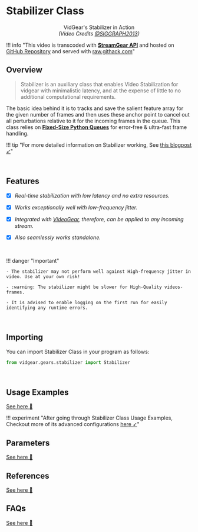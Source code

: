 <!--
===============================================
vidgear library source-code is deployed under the Apache 2.0 License:

Copyright (c) 2019 Abhishek Thakur(@abhiTronix) <abhi.una12@gmail.com>

Licensed under the Apache License, Version 2.0 (the "License");
you may not use this file except in compliance with the License.
You may obtain a copy of the License at

   http://www.apache.org/licenses/LICENSE-2.0

Unless required by applicable law or agreed to in writing, software
distributed under the License is distributed on an "AS IS" BASIS,
WITHOUT WARRANTIES OR CONDITIONS OF ANY KIND, either express or implied.
See the License for the specific language governing permissions and
limitations under the License.
===============================================
-->

# Stabilizer Class

<div class="container">
  <div class="video">
    <div class="embed-responsive embed-responsive-16by9">
      <div id="player_stab" class="embed-responsive-item"></div>
    </div>
  </div>
</div>
<p align="middle">VidGear's Stabilizer in Action<br><i>(Video Credits <a href="http://liushuaicheng.org/SIGGRAPH2013/database.html" title="opensourced video samples database">@SIGGRAPH2013</a>)</i></p>

!!! info "This video is transcoded with [**StreamGear API**](../../streamgear/introduction/) and hosted on [GitHub Repository](https://github.com/abhiTronix/vidgear-docs-additionals) and served with [raw.githack.com](https://raw.githack.com)"



## Overview

> Stabilizer is an auxiliary class that enables Video Stabilization for vidgear with minimalistic latency, and at the expense of little to no additional computational requirements. 

The basic idea behind it is to tracks and save the salient feature array for the given number of frames and then uses these anchor point to cancel out all perturbations relative to it for the incoming frames in the queue. This class relies on [**Fixed-Size Python Queues**](../../../bonus/TQM/#b-utilizes-fixed-size-queues) for error-free & ultra-fast frame handling. 

!!! tip "For more detailed information on Stabilizer working, See [this blogpost ➶](https://learnopencv.com/video-stabilization-using-point-feature-matching-in-opencv/)"

&thinsp; 

## Features

- [x] _Real-time stabilization with low latency and no extra resources._

- [x] _Works exceptionally well with low-frequency jitter._

- [x] _Integrated with [VideoGear](../usage/#using-videogear-with-stabilizer-backend), therefore, can be applied to any incoming stream._

- [x] _Also seamlessly works standalone._


&thinsp;


!!! danger "Important" 

	- The stabilizer may not perform well against High-frequency jitter in video. Use at your own risk!

	- :warning: The stabilizer might be slower for High-Quality videos-frames.

	- It is advised to enable logging on the first run for easily identifying any runtime errors.

&thinsp; 

## Importing

You can import Stabilizer Class in your program as follows:

```python
from vidgear.gears.stabilizer import Stabilizer
```

&thinsp;

## Usage Examples

<div>
<a href="../usage/">See here 🚀</a>
</div>

!!! experiment "After going through Stabilizer Class Usage Examples, Checkout more of its advanced configurations [here ➶](../../../help/stabilizer_ex/)"


## Parameters

<div>
<a href="../params/">See here 🚀</a>
</div>

## References

<div>
<a href="../../../bonus/reference/stabilizer/">See here 🚀</a>
</div>


## FAQs

<div>
<a href="../../../help/stabilizer_faqs/">See here 🚀</a>
</div>  

&thinsp; 